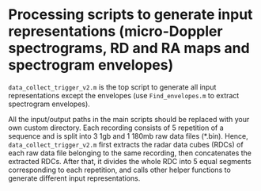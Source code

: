 # Processing scripts to generate input representations (micro-Doppler spectrograms, RD and RA maps and spectrogram envelopes)

`data_collect_trigger_v2.m` is the top script to generate all input representations except the envelopes (use `Find_envelopes.m` to extract spectrogram envelopes).

All the input/output paths in the main scripts should be replaced with your own custom directory. Each recording consists of 5 repetition of a sequence and is split
into 3 1gb and 1 180mb raw data files (\*.bin). Hence, `data_collect_trigger_v2.m` first extracts the radar data cubes (RDCs) of each raw data file belonging to the 
same recording, then concatenates the extracted RDCs. After that, it divides the whole RDC into 5 equal segments corresponding to each repetition, and calls other 
helper functions to generate different input representations. 

